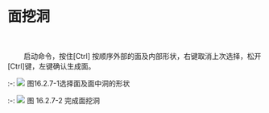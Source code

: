 # 面挖洞
<br/>

&emsp;&emsp; 启动命令，按住\[Ctrl\] 按顺序外部的面及内部形状，右键取消上次选择，松开\[Ctrl\]键，左键确认生成面。

:-: ![](images/1_1623748772530.png)
图16.2.7\-1选择面及面中洞的形状

:-: ![](images/2_1623748791249.png)
图 16.2.7\-2 完成面挖洞